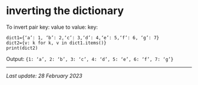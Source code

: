 # inverting the dictionary

To invert pair key: value to value: key:
```
dict1={‘a’: 1, ‘b’: 2,‘c’: 3,‘d’: 4,‘e’: 5,‘f’: 6, ‘g’: 7}
dict2={v: k for k, v in dict1.items()}
print(dict2)
```
Output: `{1: ‘a’, 2: ‘b’, 3: ‘c’, 4: ‘d’, 5: ‘e’, 6: ‘f’, 7: ‘g’}`

---
_Last update: 28 February 2023_